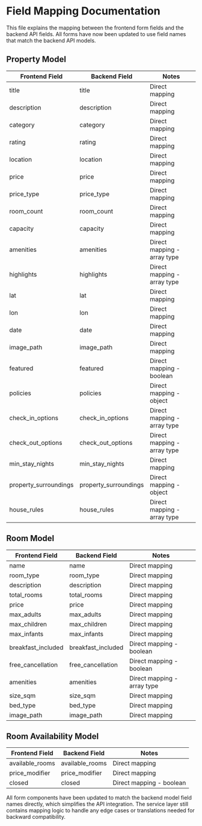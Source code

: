 # Field Mapping Documentation

This file explains the mapping between the frontend form fields and the backend API fields. All forms have now been updated to use field names that match the backend API models.

## Property Model

| Frontend Field | Backend Field | Notes |
|---------------|--------------|-------|
| title | title | Direct mapping |
| description | description | Direct mapping |
| category | category | Direct mapping |
| rating | rating | Direct mapping |
| location | location | Direct mapping |
| price | price | Direct mapping |
| price_type | price_type | Direct mapping |
| room_count | room_count | Direct mapping |
| capacity | capacity | Direct mapping |
| amenities | amenities | Direct mapping - array type |
| highlights | highlights | Direct mapping - array type |
| lat | lat | Direct mapping |
| lon | lon | Direct mapping |
| date | date | Direct mapping |
| image_path | image_path | Direct mapping |
| featured | featured | Direct mapping - boolean |
| policies | policies | Direct mapping - object |
| check_in_options | check_in_options | Direct mapping - array type |
| check_out_options | check_out_options | Direct mapping - array type |
| min_stay_nights | min_stay_nights | Direct mapping |
| property_surroundings | property_surroundings | Direct mapping - object |
| house_rules | house_rules | Direct mapping - array type |

## Room Model

| Frontend Field | Backend Field | Notes |
|---------------|--------------|-------|
| name | name | Direct mapping |
| room_type | room_type | Direct mapping |
| description | description | Direct mapping |
| total_rooms | total_rooms | Direct mapping |
| price | price | Direct mapping |
| max_adults | max_adults | Direct mapping |
| max_children | max_children | Direct mapping |
| max_infants | max_infants | Direct mapping |
| breakfast_included | breakfast_included | Direct mapping - boolean |
| free_cancellation | free_cancellation | Direct mapping - boolean |
| amenities | amenities | Direct mapping - array type |
| size_sqm | size_sqm | Direct mapping |
| bed_type | bed_type | Direct mapping |
| image_path | image_path | Direct mapping |

## Room Availability Model

| Frontend Field | Backend Field | Notes |
|---------------|--------------|-------|
| available_rooms | available_rooms | Direct mapping |
| price_modifier | price_modifier | Direct mapping |
| closed | closed | Direct mapping - boolean |

All form components have been updated to match the backend model field names directly, which simplifies the API integration. The service layer still contains mapping logic to handle any edge cases or translations needed for backward compatibility.
